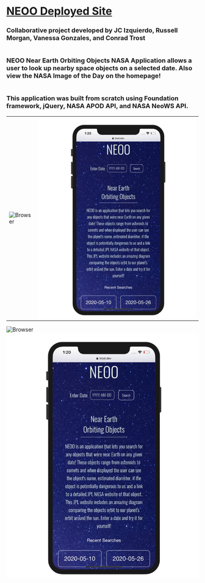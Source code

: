 # [NEOO Deployed Site](https://trost.dev/NASA-Application)
### Collaborative project developed by JC Izquierdo, Russell Morgan, Vanessa Gonzales, and Conrad Trost
# 
### NEOO Near Earth Orbiting Objects NASA Application allows a user to look up nearby space objects  on a selected date. Also view the NASA Image of the Day on the homepage!
# 
### This application was built from scratch using Foundation framework, jQuery, NASA APOD API, and NASA NeoWS API.

|  |  |
| --- | --- |
| <img src="assets/images/readme.png" alt="Browser" width="80%"/> | <img src="assets/images/phoneimg.png" alt="Mobile Capture" width="110%" />  |

<div width="100%" style="height:20px"><img src="assets/images/readme.png" alt="Browser" /><img src="assets/images/phoneimg.png" alt="Mobile Capture"/></div>